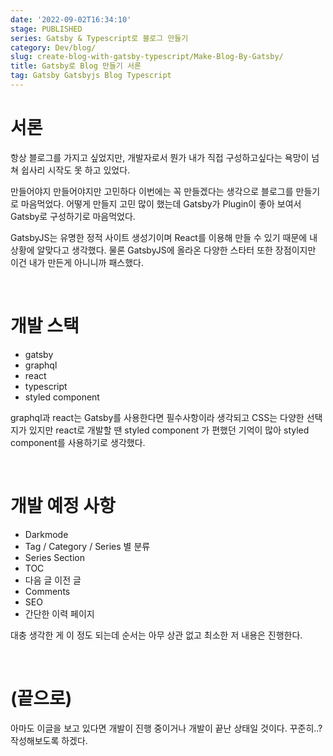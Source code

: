 ```yaml
---
date: '2022-09-02T16:34:10'
stage: PUBLISHED
series: Gatsby & Typescript로 블로그 만들기
category: Dev/blog/
slug: create-blog-with-gatsby-typescript/Make-Blog-By-Gatsby/
title: Gatsby로 Blog 만들기 서론
tag: Gatsby Gatsbyjs Blog Typescript
---
```


# 서론

항상 블로그를 가지고 싶었지만, 개발자로서 뭔가 내가 직접 구성하고싶다는 욕망이 넘쳐 쉽사리 시작도 못 하고 있었다.

만들어야지 만들어야지만 고민하다 이번에는 꼭 만들겠다는 생각으로 블로그를 만들기로 마음먹었다. 어떻게 만들지 고민 많이 했는데 Gatsby가 Plugin이 좋아 보여서 Gatsby로 구성하기로 마음먹었다.

GatsbyJS는 유명한 정적 사이트 생성기이며 React를 이용해 만들 수 있기 때문에 내 상황에 알맞다고 생각했다. 물론 GatsbyJS에 올라온 다양한 스타터 또한 장점이지만 이건 내가 만든게 아니니까 패스했다.

<br/>

# 개발 스택

- gatsby
- graphql
- react
- typescript
- styled component

graphql과 react는 Gatsby를 사용한다면 필수사항이라 생각되고 CSS는 다양한 선택지가 있지만 react로 개발할 땐 styled component 가 편했던 기억이 많아 styled component를 사용하기로 생각했다.

<br/>

# 개발 예정 사항

- Darkmode
- Tag / Category / Series 별 분류
- Series Section
- TOC
- 다음 글 이전 글
- Comments
- SEO
- 간단한 이력 페이지

대충 생각한 게 이 정도 되는데 순서는 아무 상관 없고 최소한 저 내용은 진행한다.

<br/>

# (끝으로)

아마도 이글을 보고 있다면 개발이 진행 중이거나 개발이 끝난 상태일 것이다. 꾸준히..? 작성해보도록 하겠다.
